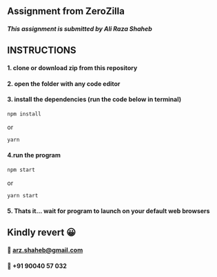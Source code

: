 ## Assignment from ZeroZilla
##### This assignment is submitted by ***Ali Raza Shaheb***

## INSTRUCTIONS

#### 1. clone or download zip from this repository
#### 2. open the folder with any code editor
#### 3. install the dependencies (run the code below in terminal)

```bash 
npm install
```
or
```bash
yarn
```

#### 4.run the program
```bash 
npm start
```
or
```bash
yarn start
```

#### 5. Thats it... wait for program to launch on your default web browsers

## Kindly revert  :grinning:
#### :email: arz.shaheb@gmail.com
#### :iphone: +91 90040 57 032
